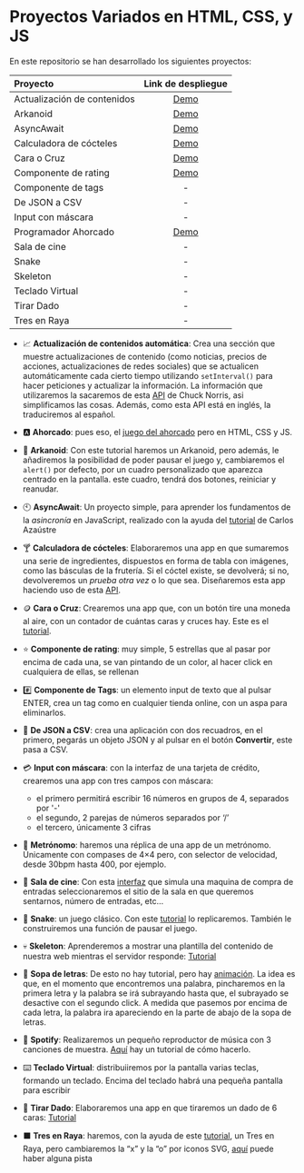 
# Proyectos Variados en HTML, CSS, y JS

En este repositorio se han desarrollado los siguientes proyectos:

|   Proyecto                  |                   Link de despliegue                  |
| :---------------------------|:-----------------------------------------------------:|
| Actualización de contenidos | [Demo](https://actualizacion-automatica.netlify.app/) |
| Arkanoid                    | [Demo](https://arkanoidja.netlify.app/)               |
| AsyncAwait                  | [Demo](https://asincronia-en-js.netlify.app/)         |
| Calculadora de cócteles     | [Demo](https://calculadora-de-cocteles.netlify.app/)  |
| Cara o Cruz                 | [Demo](https://cara-o-cruz.netlify.app/)              |
| Componente de rating        | [Demo](https://comp-rating.netlify.app/)                                                     |
| Componente de tags          | -                                                     |
| De JSON a CSV               | -                                                     |
| Input con máscara           | -                                                     |
| Programador Ahorcado        | [Demo](https://programador-ahorcado.netlify.app/)     |
| Sala de cine                | -                                                     |
| Snake                       | -                                                     |
| Skeleton                    | -                                                     |
| Teclado Virtual             | -                                                     |
| Tirar Dado                  | -                                                     |
| Tres en Raya                | -                                                     |

- 📈 **Actualización de contenidos automática**: Crea una sección que muestre actualizaciones de contenido (como  noticias, precios de acciones, actualizaciones de redes sociales) que se actualicen automáticamente cada cierto tiempo utilizando `setInterval()` para hacer peticiones y actualizar la información. La información que utilizaremos la sacaremos de esta [API](https://api.chucknorris.io/) de Chuck Norris, asi simplificamos las cosas. Además, como esta API está en inglés, la traduciremos al español.

- 🅰️ **Ahorcado**: pues eso,  el [juego del ahorcado](https://github.com/bradtraversy/vanillawebprojects/tree/master/hangman) pero en HTML, CSS y JS.

- 👾 **Arkanoid**: Con este tutorial haremos un Arkanoid, pero además, le añadiremos la posibilidad de poder pausar el juego y, cambiaremos el `alert()` por defecto, por un cuadro personalizado que aparezca centrado en la pantalla. este cuadro, tendrá dos botones, reiniciar y reanudar.

- 🕙 **AsyncAwait**: Un proyecto simple, para aprender los fundamentos de la *asincronía* en JavaScript, realizado con la ayuda del
[tutorial](https://youtu.be/6O8ax3JYboc?si=wDu_-0WcuOyYRkCJ) de Carlos Azaústre

- 🍸 **Calculadora de cócteles**: Elaboraremos una app en que sumaremos una serie de ingredientes, dispuestos en forma de tabla con imágenes, como las básculas de la frutería. Si el cóctel existe, se devolverá; si no, devolveremos un *prueba otra vez* o lo que sea. Diseñaremos esta app haciendo uso de esta [API](https://www.thecocktaildb.com/api.php).

- 🪙 **Cara o Cruz**: Crearemos una app que, con un botón tire una moneda al aire, con un contador de cuántas caras y cruces hay. Este es el [tutorial](https://youtu.be/-o-H1Ecqo_M?si=FcNrSJs_Dw1jjJBn).

- ⭐ **Componente de rating**: muy simple, 5 estrellas que al pasar por encima de cada una, se van pintando de un color, al hacer click en cualquiera de ellas, se rellenan

- #️⃣ **Componente de Tags**: un elemento input de texto que al pulsar ENTER, crea un tag como en cualquier tienda online, con un aspa para eliminarlos.

- 🔄 **De JSON a CSV**: crea una aplicación con dos recuadros, en el primero, pegarás un objeto JSON y al pulsar en el botón **Convertir**, este pasa a CSV.

- 💳 **Input con máscara**: con la interfaz de una tarjeta de crédito, crearemos una app con tres campos con máscara:
  - el primero permitirá escribir 16 números en grupos de 4, separados por '-'
  - el segundo, 2 parejas de números separados por ‘/’
  - el tercero, únicamente 3 cifras

- 🥁 **Metrónomo**: haremos una réplica de una app de un metrónomo. Únicamente con compases de 4×4 pero, con selector de velocidad, desde 30bpm hasta 400, por ejemplo.

- 🎥 **Sala de cine**: Con esta [interfaz](https://github.com/bradtraversy/vanillawebprojects/tree/master/movie-seat-booking) que simula una maquina de compra de entradas seleccionaremos el sitio de la sala en que queremos sentarnos, número de entradas, etc…

- 🐍 **Snake**: un juego clásico. Con este [tutorial](https://youtu.be/wM7eMJ26kc8?si=xjF-f1hMDhmP9y2l) lo replicaremos. También le construiremos una función de pausar el juego.

- 💀 **Skeleton**: Aprenderemos a mostrar una plantilla del contenido de nuestra web mientras el servidor responde: [Tutorial](https://www.youtube.com/watch?v=0VEZPkglmy4)

- 🔡 **Sopa de letras**: De esto no hay tutorial, pero hay [animación](https://twitter.com/trunarla/status/1726653310088945979?t=ceDh5vFXyQXVadc5syJqbg&s=19). La idea es que, en el momento que encontremos una palabra, pincharemos en la primera letra y la palabra se irá subrayando hasta que, el subrayado se desactive con el segundo click. A medida que pasemos por encima de cada letra, la palabra ira apareciendo en la parte de abajo de la sopa de letras.

- 🎵 **Spotify**: Realizaremos un pequeño reproductor de música con 3 canciones de muestra. [Aquí](https://youtu.be/KndQpfPkOOY?si=I6lp5b3mqLj4szyG) hay un tutorial de cómo hacerlo.

- ⌨️ **Teclado Virtual**: distribuiiremos por la pantalla varias teclas, formando un teclado. Encima del teclado habrá una pequeña pantalla para escribir

- 🎲 **Tirar Dado**: Elaboraremos una app en que tiraremos un dado de 6 caras: [Tutorial](https://youtu.be/HuEBqPpQkMw?si=s6ip9IdcxXHGTDjY)

- ⬛ **Tres en Raya**: haremos, con la ayuda de este [tutorial](https://youtu.be/MgtGHfdpigU?si=W6AAbt5Whq1DJEvi), un Tres en Raya, pero cambiaremos la “x” y la “o” por iconos SVG, [aquí](https://youtu.be/8Zp6jUgjzns?si=2LoJP_C155wpsd7u) puede haber alguna pista



